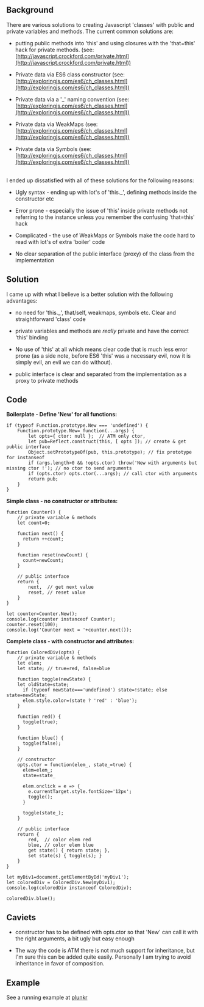 ## Background ##

There are various solutions to creating Javascript 'classes' with public and private variables and methods. The current common solutions are:

 - putting public methods into 'this' and using closures with the 'that=this' hack for private methods.
(see: [http://javascript.crockford.com/private.html](http://javascript.crockford.com/private.html))

 - Private data via ES6 class constructor
 (see: [http://exploringjs.com/es6/ch_classes.html](http://exploringjs.com/es6/ch_classes.html))
 
 - Private data via a '_' naming convention
  (see: [http://exploringjs.com/es6/ch_classes.html](http://exploringjs.com/es6/ch_classes.html))

 - Private data via WeakMaps
  (see: [http://exploringjs.com/es6/ch_classes.html](http://exploringjs.com/es6/ch_classes.html))

 - Private data via Symbols
  (see: [http://exploringjs.com/es6/ch_classes.html](http://exploringjs.com/es6/ch_classes.html))

<br />
I ended up dissatisfied with all of these solutions for the following reasons:

 - Ugly syntax - ending up with lot's of 'this._', defining methods inside the constructor etc
 
 - Error prone - especially the issue of 'this' inside private methods not referring to the instance unless you remember the confusing 'that=this' hack

 - Complicated - the use of WeakMaps or Symbols make the code hard to read with lot's of extra 'boiler' code

 - No clear separation of the public interface (proxy) of the class from the implementation

Solution
---------
I came up with what I believe is a better solution with the following advantages:

 - no need for 'this._', that/self, weakmaps, symbols etc. Clear and straightforward 'class' code 

 - private variables and methods are _really_ private and have the correct 'this' binding

 - No use of 'this' at all which means clear code that is much less error prone (as a side note, before ES6 'this' was a necessary evil, now it is simply evil, an evil we can do without).
 
 - public interface is clear and separated from the implementation as a proxy to private methods

## Code ##

**Boilerplate - Define 'New' for all functions:**

    if (typeof Function.prototype.New === 'undefined') {
    	Function.prototype.New= function(...args) {
    		let opts={ ctor: null };  // ATM only ctor,
    		let pub=Reflect.construct(this, [ opts ]); // create & get public interface
    		Object.setPrototypeOf(pub, this.prototype); // fix prototype for instanseof
    		if (args.length>0 && !opts.ctor) throw('New with arguments but missing ctor !'); // no ctor to send arguments
    		if (opts.ctor) opts.ctor(...args); // call ctor with arguments
    		return pub;
    	}
    }

    
**Simple class - no constructor or attributes:**

    function Counter() {
    	// private variable & methods
    	let count=0;
    
    	function next() {
    	  return ++count;
    	}
    	
    	function reset(newCount) {
    	  count=newCount;
    	}
    
    	// public interface
    	return {
    		next,  // get next value
    		reset, // reset value
    	}
    }
    
    let counter=Counter.New();
    console.log(counter instanceof Counter);
    counter.reset(100);
    console.log('Counter next = '+counter.next());
     

   

**Complete class - with constructor and attributes:**

    function ColoredDiv(opts) {
    	// private variable & methods
    	let elem;
    	let state; // true=red, false=blue
    
    	function toggle(newState) {
        let oldState=state;
    	  if (typeof newState==='undefined') state=!state; else state=newState;
    	  elem.style.color=(state ? 'red' : 'blue');
    	}
    
    	function red() {
    	  toggle(true);
    	}
    	
    	function blue() {
    	  toggle(false);
    	}
    	
    	// constructor
    	opts.ctor = function(elem_, state_=true) {
    	  elem=elem_;
    	  state=state_
    
    	  elem.onclick = e => {
    	    e.currentTarget.style.fontSize='12px';
    	    toggle();
    	  }
    	  
    	  toggle(state_);
    	}
    	
    	// public interface
    	return {
    		red,  // color elem red
    		blue, // color elem blue
    		get state() { return state; },
    		set state(s) { toggle(s); }
    	}
    }
    
    let myDiv1=document.getElementById('myDiv1');
    let coloredDiv = ColoredDiv.New(myDiv1);
    console.log(coloredDiv instanceof ColoredDiv);
    
    coloredDiv.blue();

## Caviets ##

 - constructor has to be defined with opts.ctor so that 'New' can call it with the right arguments, a bit ugly but easy enough
 
 - The way the code is ATM there is not much support for inheritance, but I'm sure this can be added quite easily. Personally I am trying to avoid inheritance in favor of composition.

## Example ##

See a running example at [plunkr](https://plnkr.co/edit/aLp6Jj1MAUo8qBM7GvPs)




